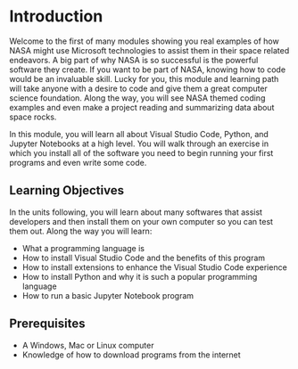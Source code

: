 # Introduction

Welcome to the first of many modules showing you real examples of how NASA might use Microsoft technologies to assist them in their space related endeavors. A big part of why NASA is so successful is the powerful software they create. If you want to be part of NASA, knowing how to code would be an invaluable skill. Lucky for you, this module and learning path will take anyone with a desire to code and give them a great computer science foundation. Along the way, you will see NASA themed coding examples and even make a project reading and summarizing data about space rocks.

In this module, you will learn all about Visual Studio Code, Python, and Jupyter Notebooks at a high level. You will walk through an exercise in which you install all of the software you need to begin running your first programs and even write some code.

## Learning Objectives

In the units following, you will learn about many softwares that assist developers and then install them on your own computer so you can test them out. Along the way you will learn:

- What a programming language is
- How to install Visual Studio Code and the benefits of this program
- How to install extensions to enhance the Visual Studio Code experience
- How to install Python and why it is such a popular programming language
- How to run a basic Jupyter Notebook program

## Prerequisites

- A Windows, Mac or Linux computer
- Knowledge of how to download programs from the internet
